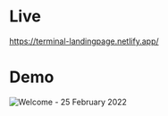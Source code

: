 # Live
https://terminal-landingpage.netlify.app/
# Demo
![Welcome - 25 February 2022](https://user-images.githubusercontent.com/52048484/155682768-22db0174-424a-4098-bac9-ac17216e2f2c.gif)




